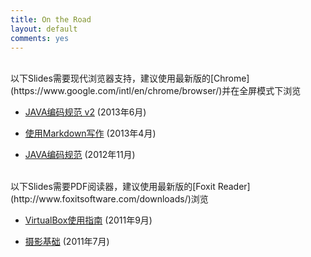 ```yaml
---
title: On the Road
layout: default
comments: yes
---
```


<br />
以下Slides需要现代浏览器支持，建议使用最新版的[Chrome](https://www.google.com/intl/en/chrome/browser/)并在全屏模式下浏览

* [JAVA编码规范 v2](/slides/java_code_remark/slides.html) (2013年6月)

* [使用Markdown写作](/slides/markdown/markdown.html) (2013年4月)

* [JAVA编码规范](/slides/java_code_web/presentation.html) (2012年11月)
<br />
以下Slides需要PDF阅读器，建议使用最新版的[Foxit Reader](http://www.foxitsoftware.com/downloads/)浏览

* [VirtualBox使用指南](/slides/virtualbox_guide.pdf) (2011年9月)

* [摄影基础](/slides/photography_basis.pdf) (2011年7月)
<br />

